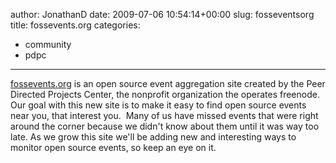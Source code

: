 author: JonathanD
date: 2009-07-06 10:54:14+00:00
slug: fosseventsorg
title: fossevents.org
categories:
- community
- pdpc
---

[fossevents.org](http://fossevents.org) is an open source event aggregation site created by the Peer Directed Projects Center, the nonprofit organization the operates freenode.  Our goal with this new site is to make it easy to find open source events near you, that interest you.  Many of us have missed events that were right around the corner because we didn't know about them until it was way too late.
As we grow this site we'll be adding new and interesting ways to monitor open source events, so keep an eye on it.
